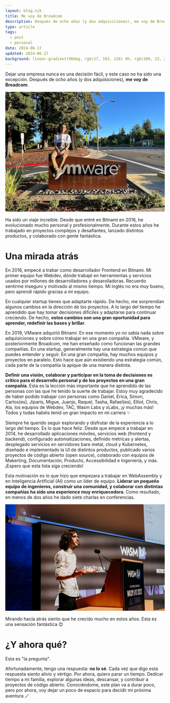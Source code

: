 ```yaml
---
layout: blog.njk
title: Me voy de Broadcom
description: Después de ocho años (y dos adquisiciones), me voy de Broadcom. Estoy muy agradecido por todas las experiencias de estos años y por las personas que he conocido en este tiempo.
type: article
tags:
  - post
  - personal
date: 2024-06-17
updated: 2024-06-17
background: linear-gradient(90deg, rgb(27, 103, 226) 0%, rgb(209, 23, 23) 100%);
---
```


Dejar una empresa nunca es una decisión fácil, y este caso no ha sido una excepción. Después de ocho años (y dos adquisiciones), **me voy de Broadcom**.

![Yo en las oficias de VMware / Broadcom en Palo Alto. Estoy sentado encima de la señal de VMware en la entrada del campus](/static/images/blog/leaving-broadcom/me.webp)

Ha sido un viaje increíble. Desde que entré en Bitnami en 2016, he evolucionado mucho personal y profesionalmente. Durante estos años he trabajado en proyectos complejos y desafiantes, lanzado distintos productos, y colaborado con gente fantástica. 

# Una mirada atrás

En 2016, empecé a trabar como desarrollador Frontend en Bitnami. Mi primer equipo fue Webdev, dónde trabajé en herramientas y servicios usados por millones de desarrolladores y desarolladoras. Recuerdo sentirme inseguro y motivado al mismo tiempo. Mi inglés no era muy bueno, pero aprendí rápido gracias a mi equipo.

En cualquier startup tienes que adaptarte rápido. De hecho, me sorprendían algunos cambios en la dirección de los proyectos. A lo largo del tiempo he aprendido que hay tomar decisiones difíciles y adaptarse para continuar creciendo. De hecho, **estos cambios son una gran oportunidad para aprender, redefinir las bases y brillar**.

En 2019, VMware adquirió Bitnami. En ese momento yo no sabía nada sobre adquisiciones y sobre cómo trabajar en una gran compañía. VMware, y posteriormente Broadcom, me han enseñado como funcionan las grandes compañías. En una startup, generalmente hay una estrategia común que puedes entender y seguir. En una gran compañía, hay muchos equipos y proyectos en paralelo. Esto hace que aún existiendo una estrategia común, cada parte de la compañía la apique de una manera distinta.

**Definir una visión, colaborar y participar en la toma de decisiones es crítico para el desarrollo personal y de los proyectos en una gran compañía**. Esta es la lección más importante que he aprendido de las personas con las que he tenido la suerte de trabajar. Estoy muy agradecido de haber podido trabajar con personas como Daniel, Erica, Simon, Carlos(es), Jiparis, Migue, Juanjo, Raquel, Tasha, Rafael(es), Elliot, Chris, Ala, los equipos de Webdev, TAC, Wasm Labs y xLabs, ¡y muchas más! Todos y todas habéis tenid un gran impacto en mi carrera ✨

Siempre he querido seguir explorando y disfrutar de la experiencia a lo largo del tiempo. Es lo que hace feliz. Desde que empecé a trabajar en 2014, he desarrollado aplicaciones móviles, servicios web (frontend y backend), configurado automatizaciones, definido métricas y alertas, desplegado servicios en servidores bare metal, cloud y Kubernetes, diseñado e implementado la UI de distintos productos, publicado varios proyectos de código abierto (open source), colaborado con equipos de Makerting, Documentación, Producto, Accessibilidad e Ingeniería, y más. ¡Espero que esta lista siga creciendo!

Esta motivación es lo que hizo que empezara a trabajar en WebAssembly y en Inteligencia Artificial (AI) como un líder de equipo. **Liderar un pequeño equipo de ingenieros, construir una comunidad, y colaborar con distintas compañías ha sido una experience muy enriquecedora**. Como resultado, en menos de dos años he dado siete charlas en conferencias.

![Yo hablando sobre el proyecto de Wasm Workers Server en Wasm IO. Llevo puesto una camisa blanca y tengo detrás mía el programa Visual Studio Code en la pantalla](/static/images/blog/leaving-broadcom/wasmio.webp)

Mirando hacía atrás siento que he crecido mucho en estos años. Esta es una sensación fantástica 😊

# ¿Y ahora qué?

Esta es "la pregunta".

Afortunadamente, tengo una respuesta: **no lo sé**. Cada vez que digo esta respuesta siento alivio y vértigo. Por ahora, quiero parar un tiempo. Dedicar tiempo a mi familia, explorar algunas ideas, descansar, y contribuir a proyectos de código abierto. Conociéndome, este plan va a durar poco, pero por ahora, voy dejar un poco de espacio para decidir mi próxima aventura 🪄